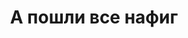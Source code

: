 ---
title: 'А пошли все нафиг'
# titleEnglish: 'I missed the sea'
# dateStart: 2020
dateEnd: 2023
images: ['а_пошли_все_нафиг.tif']
extra: 'бумага, акварель'
size: 'A4'
# display: false
# text: ''
---